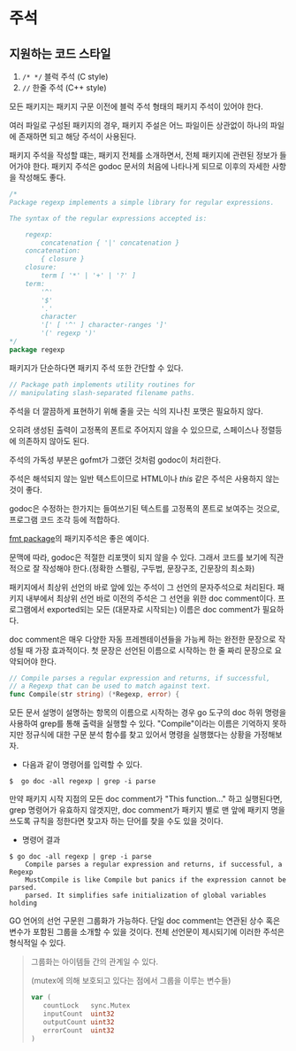 # 주석

## 지원하는 코드 스타일 
1. `/* */` 블럭 주석 (C style)
2. `//` 한줄 주석 (C++ style)

모든 패키지는 패키지 구문 이전에 블럭 주석 형태의 패키지 주석이 있어야 한다. 

여러 파일로 구성된 패키지의 경우, 패키지 주설은 어느 파일이든 상관없이 하나의 파일에 존재하면 되고 해당 주석이 사용된다. 

패키지 주석을 작성할 떄는, 패키지 전체를 소개하면서, 전체 패키지에 관련된 정보가 들어가야 한다. 패키지 주석은 godoc 문서의 처음에 나타나게 되므로 이후의 자세한 사항을 작성해도 좋다.

```go
/*
Package regexp implements a simple library for regular expressions.

The syntax of the regular expressions accepted is:

    regexp:
        concatenation { '|' concatenation }
    concatenation:
        { closure }
    closure:
        term [ '*' | '+' | '?' ]
    term:
        '^'
        '$'
        '.'
        character
        '[' [ '^' ] character-ranges ']'
        '(' regexp ')'
*/
package regexp
```

패키지가 단순하다면 패키지 주석 또한 간단할 수 있다.
```go
// Package path implements utility routines for
// manipulating slash-separated filename paths.
```

주석을 더 깔끔하게 표현하기 위해 줄을 긋는 식의 지나친 포맷은 필요하지 않다. 

오히려 생성된 출력이 고정폭의 폰트로 주어지지 않을 수 있으므로, 스페이스나 정렬등에 의존하지 않아도 된다. 

주석의 가독성 부분은 gofmt가 그랬던 것처럼 godoc이 처리한다. 

주석은 해석되지 않는 일반 텍스트이므로 HTML이나 _this_ 같은 주석은 사용하지 않는 것이 좋다.

godoc은 수정하는 한가지는 들여쓰기된 텍스트를 고정폭의 폰트로 보여주는 것으로, 프로그램 코드 조각 등에 적합하다. 

[fmt package](https://cs.opensource.google/go/go/+/refs/tags/go1.17:src/fmt/doc.go)의 패키지주석은 좋은 예이다.

문맥에 따라, godoc은 적절한 리포맷이 되지 않을 수 있다. 그래서 코드를 보기에 직관적으로 잘 작성해야 한다.(정확한 스펠링, 구두법, 문장구조, 긴문장의 최소화)

패키지에서 최상위 선언의 바로 앞에 있는 주석이 그 선언의 문자주석으로 처리된다. 패키지 내부에서 최상위 선언 바로 이전의 주석은 그 선언을 위한 doc comment이다. 프로그램에서 exported되는 모든 (대문자로 시작되는) 이름은 doc comment가 필요하다.

doc comment은 매우 다양한 자동 프레젠테이션들을 가능케 하는 완전한 문장으로 작성될 때 가장 효과적이다. 첫 문장은 선언된 이름으로 시작하는 한 줄 짜리 문장으로 요약되어야 한다.

```go
// Compile parses a regular expression and returns, if successful,
// a Regexp that can be used to match against text.
func Compile(str string) (*Regexp, error) {
```

모든 문서 설명이 설명하는 항목의 이름으로 시작하는 경우 go 도구의 doc 하위 명령을 사용하여 grep를 통해 출력을 실행할 수 있다. "Compile"이라는 이름은 기억하지 못하지만 정규식에 대한 구문 분석 함수를 찾고 있어서 명령을 실행했다는 상황을 가정해보자.

- 다음과 같이 명령어를 입력할 수 있다.
```
$  go doc -all regexp | grep -i parse
```

만약 패키지 시작 지점의 모든 doc comment가 "This function..." 하고 실행된다면, grep 명령어가 유효하지 않겟지만, doc comment가 패키지 별로 맨 앞에 패키지 명을 쓰도록 규칙을 정한다면 찾고자 하는 단어를 찾을 수도 있을 것이다.

- 명령어 결과
```
$ go doc -all regexp | grep -i parse
    Compile parses a regular expression and returns, if successful, a Regexp
    MustCompile is like Compile but panics if the expression cannot be parsed.
    parsed. It simplifies safe initialization of global variables holding
```

GO 언어의 선언 구문읜 그룹화가 가능하다. 단일 doc comment는 연관된 상수 혹은 변수가 포함된 그룹을 소개할 수 있을 것이다. 전체 선언문이 제시되기에 이러한 주석은 형식적일 수 있다.

> 그룹화는 아이템들 간의 관계일 수 있다. 
> 
> (mutex에 의해 보호되고 있다는 점에서 그룹을 이루는 변수들)
>```go
>var (
>    countLock   sync.Mutex
>    inputCount  uint32
>    outputCount uint32
>    errorCount  uint32
>)
>```